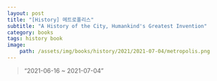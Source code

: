 ```yaml
---
layout: post
title: "[History] 메트로폴리스"
subtitle: "A History of the City, Humankind's Greatest Invention"
category: books
tags: history book
image:
    path: /assets/img/books/history/2021/2021-07-04/metropolis.png
---
```


> “2021-06-16 ~ 2021-07-04”
